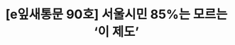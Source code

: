 ---
href: 'https://stib.ee/e8l#new_tab'
title: '[e잎새통문 90호] 서울시민 85%는 모르는 ‘이 제도’'
img: '/_assets/90.jpg'
---